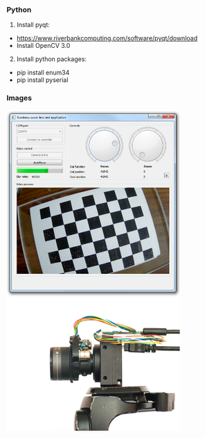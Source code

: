 ### Python

1. Install pyqt:
  * https://www.riverbankcomputing.com/software/pyqt/download
  * Install OpenCV 3.0


2. Install python packages:
  * pip install enum34
  * pip install pyserial


### Images
<img src="images/v0.4_view.png" width="400px"/>

<img src="images/IMG_1421_2r.jpg" width="400px"/>
